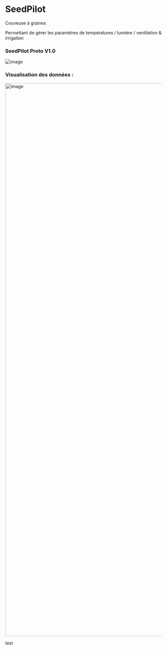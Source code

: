 # SeedPilot
Couveuse à graines

Permettant de gérer les paramètres de températures / lumière / ventilation & irrigation 

### SeedPilot Proto V1.0
![image](https://github.com/TamataOcean/SeedPilot/assets/25310798/172bec50-a85b-402e-8ea9-306fded8b35f)

### Visualisation des données :

<img width="1772" alt="image" src="https://github.com/TamataOcean/SeedPilot/assets/25310798/588fd06c-5ecd-446c-bbe9-b6baaa1bfc58">

test
